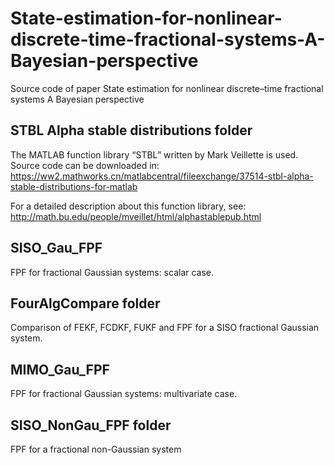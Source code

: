 # State-estimation-for-nonlinear-discrete-time-fractional-systems-A-Bayesian-perspective
Source code of paper State estimation for nonlinear discrete–time fractional systems A Bayesian perspective
 
## STBL Alpha stable distributions folder
  The MATLAB function library “STBL” written by Mark Veillette is used. Source code can be downloaded in:
  https://ww2.mathworks.cn/matlabcentral/fileexchange/37514-stbl-alpha-stable-distributions-for-matlab

  For a detailed description about this function library, see:
  http://math.bu.edu/people/mveillet/html/alphastablepub.html


## SISO_Gau_FPF
  FPF for fractional Gaussian systems: scalar case.

## FourAlgCompare folder
  Comparison of FEKF, FCDKF, FUKF and FPF for a SISO fractional Gaussian system.

## MIMO_Gau_FPF
  FPF for fractional Gaussian systems: multivariate case.

## SISO_NonGau_FPF folder
   FPF for a fractional non-Gaussian system
   
   
